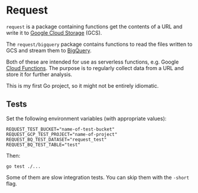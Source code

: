 # Request

`request` is a package containing functions get the contents of a URL and write it to [Google Cloud Storage](https://cloud.google.com/storage/) (GCS).

The `request/bigquery` package contains functions to read the files written to GCS and stream them to [BigQuery](https://cloud.google.com/bigquery/).

Both of these are intended for use as serverless functions, e.g. Google [Cloud Functions](https://cloud.google.com/functions/). The purpose is to regularly collect data from a URL and store it for further analysis.

This is my first Go project, so it might not be entirely idiomatic.

## Tests

Set the following environment variables (with appropriate values):

```
REQUEST_TEST_BUCKET="name-of-test-bucket"
REQUEST_GCP_TEST_PROJECT="name-of-project"
REQUEST_BQ_TEST_DATASET="request_test"
REQUEST_BQ_TEST_TABLE="test"
```

Then:

```
go test ./...
```

Some of them are slow integration tests. You can skip them with the `-short` flag.
